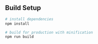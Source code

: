 ## Build Setup

``` bash
# install dependencies
npm install

# build for production with minification
npm run build
```
